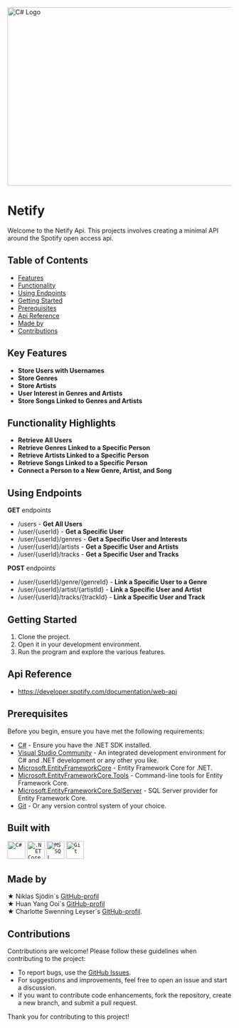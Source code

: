 <img src="https://github.com/HjalmarStranninge/Netify/assets/146171251/976c8abc-6d67-4d8d-8fd8-cf6298e4ea0b" alt="C# Logo" width="600" height="400">

# Netify
Welcome to the Netify Api. This projects involves creating a minimal API around the Spotify open access api.

## Table of Contents
- [Features](#key-features)
- [Functionality](#functionality-highlights)
- [Using Endpoints](#using-endpoints)
- [Getting Started](#getting-started)
- [Prerequisites](#prerequisites)
- [Api Reference](#api-reference)
- [Made by](#made-by)
- [Contributions](#contributions)

## Key Features
- **Store Users with Usernames**
- **Store Genres**
- **Store Artists**
- **User Interest in Genres and Artists**
- **Store Songs Linked to Genres and Artists**

## Functionality Highlights
- **Retrieve All Users**
- **Retrieve Genres Linked to a Specific Person**
- **Retrieve Artists Linked to a Specific Person**
- **Retrieve Songs Linked to a Specific Person**
- **Connect a Person to a New Genre, Artist, and Song**

## Using Endpoints
**GET** endpoints
- /users - **Get All Users**
- /user/{userId} - **Get a Specific User**
- /user/{userId}/genres - **Get a Specific User and Interests**
- /user/{userId}/artists - **Get a Specific User and Artists**
- /user/{userId}/tracks - **Get a Specific User and Tracks**

**POST** endpoints
- /user/{userId}/genre/{genreId} - **Link a Specific User to a Genre**
- /user/{userId}/artist/{artistId} - **Link a Specific User and Artist**
- /user/{userId}/tracks/{trackId} - **Link a Specific User and Track**
      
## Getting Started
1. Clone the project.
2. Open it in your development environment.
3. Run the program and explore the various features.

## Api Reference
- https://developer.spotify.com/documentation/web-api
## Prerequisites
Before you begin, ensure you have met the following requirements:

- [C#](https://docs.microsoft.com/en-us/dotnet/csharp/) - Ensure you have the .NET SDK installed.
- [Visual Studio Community](https://visualstudio.microsoft.com/) - An integrated development environment for C# and .NET development or any other you like.
- [Microsoft.EntityFrameworkCore](https://docs.microsoft.com/en-us/ef/core/) - Entity Framework Core for .NET.
- [Microsoft.EntityFrameworkCore.Tools](https://docs.microsoft.com/en-us/ef/core/cli/dotnet) - Command-line tools for Entity Framework Core.
- [Microsoft.EntityFrameworkCore.SqlServer](https://docs.microsoft.com/en-us/ef/core/providers/sql-server/?tabs=dotnet-core-cli) - SQL Server provider for Entity Framework Core.
- [Git](https://git-scm.com/) - Or any version control system of your choice.

## Built with
<div >
  <code><img width="40" src="https://user-images.githubusercontent.com/25181517/121405384-444d7300-c95d-11eb-959f-913020d3bf90.png" alt="C#" title="C#"/></code>
  <code><img width="40" src="https://user-images.githubusercontent.com/25181517/121405754-b4f48f80-c95d-11eb-8893-fc325bde617f.png" alt=".NET Core" title=".NET Core"/></code>
  <code><img width="40" src="https://github.com/marwin1991/profile-technology-icons/assets/19180175/3b371807-db7c-45b4-8720-c0cfc901680a" alt="MSSQL" title="MSSQL"/></code>
	<code><img width="40" src="https://user-images.githubusercontent.com/25181517/192108372-f71d70ac-7ae6-4c0d-8395-51d8870c2ef0.png" alt="Git" title="Git"/></code>
</div>

## Made by
&#9733; Niklas Sjödin´s [GitHub-profil](https://github.com/NiklasSjodin) <br>
&#9733; Huan Yang Ooi´s [GitHub-profil](https://github.com/bentonaw) <br>
&#9733; Charlotte Swenning Leyser´s [GitHub-profil](https://github.com/chasweley).
## Contributions
Contributions are welcome! Please follow these guidelines when contributing to the project:

- To report bugs, use the [GitHub Issues](https://github.com/HjalmarStranninge/BankNET/issues).
- For suggestions and improvements, feel free to open an issue and start a discussion.
- If you want to contribute code enhancements, fork the repository, create a new branch, and submit a pull request.

Thank you for contributing to this project!
